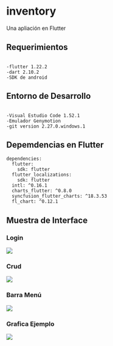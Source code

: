 # inventory

Una apliación en Flutter

## Requerimientos
```

-flutter 1.22.2
-dart 2.10.2
-SDK de android

```

## Entorno de Desarrollo
```

-Visual Estudio Code 1.52.1
-Emulador Genymotion
-git version 2.27.0.windows.1

```

## Depemdencias en Flutter
```
dependencies:
  flutter:
    sdk: flutter
  flutter_localizations:
    sdk: flutter
  intl: ^0.16.1
  charts_flutter: ^0.8.0
  syncfusion_flutter_charts: ^18.3.53
  fl_chart: ^0.12.1

```
## Muestra de Interface

### Login 

![](assets/images/login.jpg)

### Crud

![](assets/images/crud.jpg)

### Barra Menú
![](assets/images/barra.jpg)

### Grafica Ejemplo 

![](assets/images/grafica.jpg)